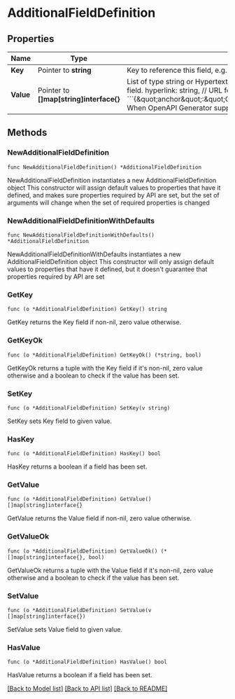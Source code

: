 # AdditionalFieldDefinition

## Properties

Name | Type | Description | Notes
------------ | ------------- | ------------- | -------------
**Key** | Pointer to **string** | Key to reference this field, e.g. \&quot;languages\&quot;. | [optional] 
**Value** | Pointer to **[]map[string]interface{}** | List of type string or HypertextField.  HypertextField is defined as &#x60;&#x60;&#x60; {   anchor: string,    // Anchor text for the hypertext field.   hyperlink: string, // URL for the hypertext field. } &#x60;&#x60;&#x60; Example: &#x60;&#x60;&#x60;{\&quot;anchor\&quot;:\&quot;Glean\&quot;,\&quot;hyperlink\&quot;:\&quot;https://glean.com\&quot;}&#x60;&#x60;&#x60;  When OpenAPI Generator supports oneOf, we will semantically enforce this in the docs.  | [optional] 

## Methods

### NewAdditionalFieldDefinition

`func NewAdditionalFieldDefinition() *AdditionalFieldDefinition`

NewAdditionalFieldDefinition instantiates a new AdditionalFieldDefinition object
This constructor will assign default values to properties that have it defined,
and makes sure properties required by API are set, but the set of arguments
will change when the set of required properties is changed

### NewAdditionalFieldDefinitionWithDefaults

`func NewAdditionalFieldDefinitionWithDefaults() *AdditionalFieldDefinition`

NewAdditionalFieldDefinitionWithDefaults instantiates a new AdditionalFieldDefinition object
This constructor will only assign default values to properties that have it defined,
but it doesn't guarantee that properties required by API are set

### GetKey

`func (o *AdditionalFieldDefinition) GetKey() string`

GetKey returns the Key field if non-nil, zero value otherwise.

### GetKeyOk

`func (o *AdditionalFieldDefinition) GetKeyOk() (*string, bool)`

GetKeyOk returns a tuple with the Key field if it's non-nil, zero value otherwise
and a boolean to check if the value has been set.

### SetKey

`func (o *AdditionalFieldDefinition) SetKey(v string)`

SetKey sets Key field to given value.

### HasKey

`func (o *AdditionalFieldDefinition) HasKey() bool`

HasKey returns a boolean if a field has been set.

### GetValue

`func (o *AdditionalFieldDefinition) GetValue() []map[string]interface{}`

GetValue returns the Value field if non-nil, zero value otherwise.

### GetValueOk

`func (o *AdditionalFieldDefinition) GetValueOk() (*[]map[string]interface{}, bool)`

GetValueOk returns a tuple with the Value field if it's non-nil, zero value otherwise
and a boolean to check if the value has been set.

### SetValue

`func (o *AdditionalFieldDefinition) SetValue(v []map[string]interface{})`

SetValue sets Value field to given value.

### HasValue

`func (o *AdditionalFieldDefinition) HasValue() bool`

HasValue returns a boolean if a field has been set.


[[Back to Model list]](../README.md#documentation-for-models) [[Back to API list]](../README.md#documentation-for-api-endpoints) [[Back to README]](../README.md)


